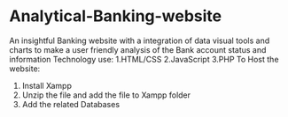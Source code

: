 # Analytical-Banking-website
An insightful Banking website with a integration of data visual tools and charts to make a user friendly analysis of the Bank account status and information
Technology use:
1.HTML/CSS
2.JavaScript
3.PHP
To Host the website:
1. Install Xampp
2. Unzip the file and add the file to Xampp folder
3. Add the related Databases
